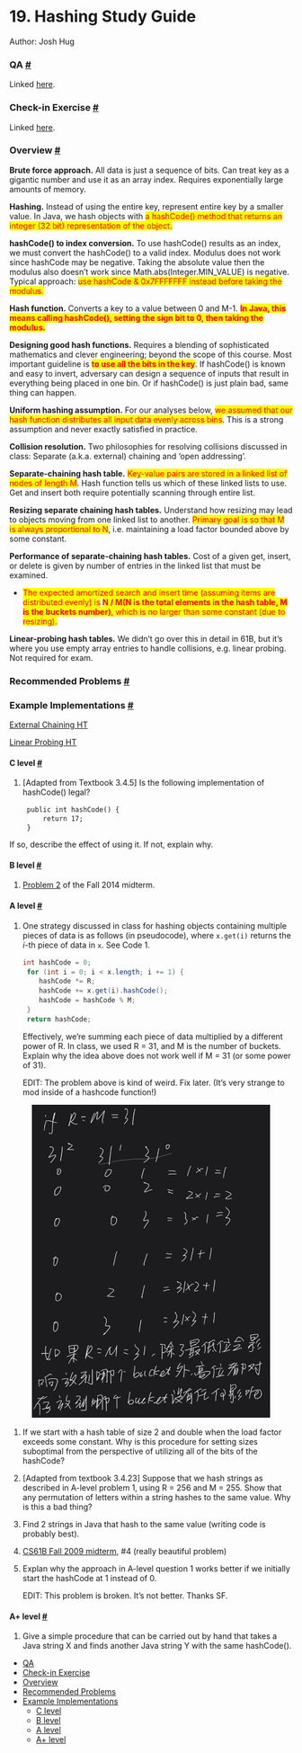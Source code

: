 # 19. Hashing Study Guide

Author: Josh Hug

### QA [#](broken-reference) <a href="#qa" id="qa"></a>

Linked [here](https://youtu.be/AJA1Uc\_o5O8).

### Check-in Exercise [#](broken-reference) <a href="#check-in-exercise" id="check-in-exercise"></a>

Linked [here](https://forms.gle/Zt55JNTGxLnRgQsJ6).

### Overview [#](broken-reference) <a href="#overview" id="overview"></a>

**Brute force approach.** All data is just a sequence of bits. Can treat key as a gigantic number and use it as an array index. Requires exponentially large amounts of memory.

**Hashing.** Instead of using the entire key, represent entire key by a smaller value. In Java, we hash objects with <mark style="color:red;">a hashCode() method that returns an integer (32 bit) representation of the object.</mark>

**hashCode() to index conversion.** To use hashCode() results as an index, we must convert the hashCode() to a valid index. Modulus does not work since hashCode may be negative. Taking the absolute value then the modulus also doesn’t work since Math.abs(Integer.MIN\_VALUE) is negative. Typical approach: <mark style="color:red;">use hashCode & 0x7FFFFFFF instead before taking the modulus.</mark>

**Hash function.** Converts a key to a value between 0 and M-1. <mark style="color:red;">**In Java, this means calling hashCode(), setting the sign bit to 0, then taking the modulus.**</mark>

**Designing good hash functions.** Requires a blending of sophisticated mathematics and clever engineering; beyond the scope of this course. Most important guideline is <mark style="color:red;">**to use all the bits in the key**</mark>. If hashCode() is known and easy to invert, adversary can design a sequence of inputs that result in everything being placed in one bin. Or if hashCode() is just plain bad, same thing can happen.

**Uniform hashing assumption.** For our analyses below, <mark style="color:red;">we assumed that our hash function distributes all input data evenly across bins</mark>. This is a strong assumption and never exactly satisfied in practice.

**Collision resolution.** Two philosophies for resolving collisions discussed in class: Separate (a.k.a. external) chaining and ‘open addressing’.

**Separate-chaining hash table.** <mark style="color:red;">Key-value pairs are stored in a linked list of nodes of length M</mark>. Hash function tells us which of these linked lists to use. Get and insert both require potentially scanning through entire list.

**Resizing separate chaining hash tables.** Understand how resizing may lead to objects moving from one linked list to another. <mark style="color:red;">Primary goal is so that M is always proportional to N</mark>, i.e. maintaining a load factor bounded above by some constant.

**Performance of separate-chaining hash tables.** Cost of a given get, insert, or delete is given by number of entries in the linked list that must be examined.

* <mark style="color:red;">The expected amortized search and insert time (assuming items are distributed evenly) is</mark> <mark style="color:red;"></mark><mark style="color:red;">**N / M(N is the total elements in the hash table, M is the buckets number)**</mark><mark style="color:red;">, which is no larger than some constant (due to resizing).</mark>

**Linear-probing hash tables.** We didn’t go over this in detail in 61B, but it’s where you use empty array entries to handle collisions, e.g. linear probing. Not required for exam.

### Recommended Problems [#](broken-reference) <a href="#recommended-problems" id="recommended-problems"></a>

### Example Implementations [#](broken-reference) <a href="#example-implementations" id="example-implementations"></a>

[External Chaining HT](http://algs4.cs.princeton.edu/34hash/SeparateChainingHashST.java.html)

[Linear Probing HT](http://algs4.cs.princeton.edu/34hash/LinearProbingHashST.java.html)

#### C level [#](broken-reference) <a href="#c-level" id="c-level"></a>

1.  \[Adapted from Textbook 3.4.5] Is the following implementation of hashCode() legal?

    ```
     public int hashCode() {
         return 17;
     }
    ```

If so, describe the effect of using it. If not, explain why.

#### B level [#](broken-reference) <a href="#b-level" id="b-level"></a>

1. [Problem 2](https://d1b10bmlvqabco.cloudfront.net/attach/hx9h4t96ea8qv/h32s1vxe6mb5o0/i7vkubmrxjn0/fa14\_mt2.pdf) of the Fall 2014 midterm.

#### A level [#](broken-reference) <a href="#a-level" id="a-level"></a>

1.  One strategy discussed in class for hashing objects containing multiple pieces of data is as follows (in pseudocode), where `x.get(i)` returns the $i$-th piece of data in `x`. See Code 1.

    ```java
    int hashCode = 0;
     for (int i = 0; i < x.length; i += 1) {
        hashCode *= R;
        hashCode += x.get(i).hashCode();
        hashCode = hashCode % M;
     }
     return hashCode;
    ```

    Effectively, we’re summing each piece of data multiplied by a different power of R. In class, we used R = 31, and M is the number of buckets. Explain why the idea above does not work well if M = 31 (or some power of 31).

    EDIT: The problem above is kind of weird. Fix later. (It’s very strange to mod inside of a hashcode function!)

<figure><img src=".gitbook/assets/IMG_3160.jpeg" alt=""><figcaption></figcaption></figure>

1. If we start with a hash table of size 2 and double when the load factor exceeds some constant. Why is this procedure for setting sizes suboptimal from the perspective of utilizing all of the bits of the hashCode?
2. \[Adapted from textbook 3.4.23] Suppose that we hash strings as described in A-level problem 1, using R = 256 and M = 255. Show that any permutation of letters within a string hashes to the same value. Why is this a bad thing?
3. Find 2 strings in Java that hash to the same value (writing code is probably best).
4. [CS61B Fall 2009 midterm](http://inst.eecs.berkeley.edu/\~cs61b/fa13/samples/test2.pdf), #4 (really beautiful problem)
5.  Explan why the approach in A-level question 1 works better if we initially start the hashCode at 1 instead of 0.

    EDIT: This problem is broken. It’s not better. Thanks SF.

#### A+ level [#](broken-reference) <a href="#a-level-1" id="a-level-1"></a>

1. Give a simple procedure that can be carried out by hand that takes a Java string X and finds another Java string Y with the same hashCode().

* [QA](broken-reference)
* [Check-in Exercise](broken-reference)
* [Overview](broken-reference)
* [Recommended Problems](broken-reference)
* [Example Implementations](broken-reference)
  * [C level](broken-reference)
  * [B level](broken-reference)
  * [A level](broken-reference)
  * [A+ level](broken-reference)
